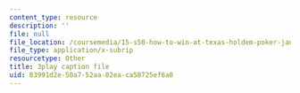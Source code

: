 ```yaml
---
content_type: resource
description: ''
file: null
file_location: /coursemedia/15-s50-how-to-win-at-texas-holdem-poker-january-iap-2016/83991d2e50a752aa82eaca58725ef6a0_GgdGtQME1I.vtt
file_type: application/x-subrip
resourcetype: Other
title: 3play caption file
uid: 83991d2e-50a7-52aa-82ea-ca58725ef6a0
---
```

